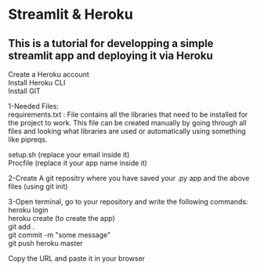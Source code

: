 # Streamlit & Heroku

## This is a tutorial for developping a simple streamlit app and deploying it via Heroku

Create a Heroku account\
Install Heroku CLI\
Install GIT

1-Needed Files:\
requirements.txt : 
File contains all the libraries that need to be installed for the project to work. This file can be created manually by going through all files and looking what libraries are used or automatically using something like pipreqs.

setup.sh (replace your email inside it)\
Procfile (replace it your app name inside it)

2-Create A git repositry where you have saved your .py app and the above files (using git init) 

3-Open terminal, go to your repository and write the following commands:\
  heroku login\
  heroku create (to create the app)\
  git add .\
  git commit -m "some message"\
  git push heroku master
    
Copy the URL and paste it in your browser
  
